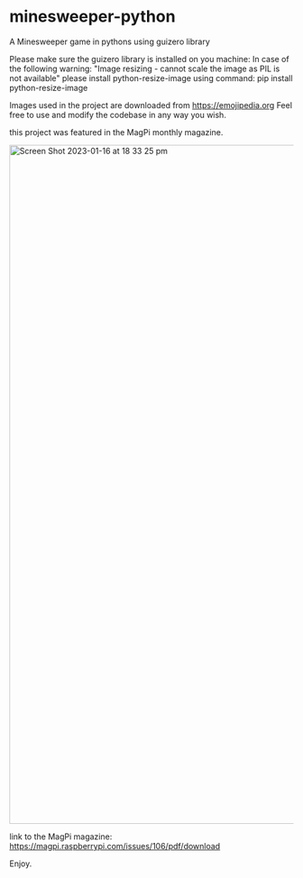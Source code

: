 # minesweeper-python
A Minesweeper game in pythons using guizero library

Please make sure the guizero library is installed on you machine:
In case of the following warning: "Image resizing - cannot scale the image as PIL is not available" please install python-resize-image using command:
pip install python-resize-image


Images used in the project are downloaded from https://emojipedia.org
Feel free to use and modify the codebase in any way you wish.


this project was featured in the MagPi monthly magazine.

<img width="1205" alt="Screen Shot 2023-01-16 at 18 33 25 pm" src="https://user-images.githubusercontent.com/83952389/212745902-c25d544c-c51b-4120-b23b-e5d546571897.png">

link to the MagPi magazine: https://magpi.raspberrypi.com/issues/106/pdf/download


Enjoy.
